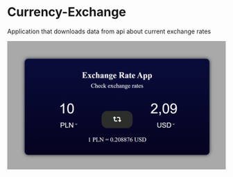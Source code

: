 # Currency-Exchange

Application that downloads data from api about current exchange rates

<a href="https://dkurpiel.github.io/Currency-Exchange/"> <img src="./img.png"> </a>
